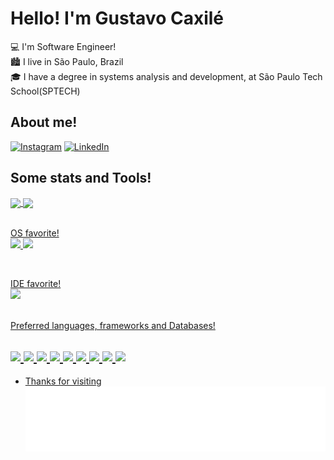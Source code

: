 # Hello! I'm Gustavo Caxilé

💻 I'm Software Engineer!
<br>
🏙️ I live in São Paulo, Brazil
<br>
🎓 I have a degree in systems analysis and development, at São Paulo Tech School(SPTECH)

## About me!
[![Instagram](https://img.shields.io/badge/Instagram-%23E4405F.svg?style=for-the-badge&logo=Instagram&logoColor=white&link=https://www.instagram.com/guscaxile/)](https://www.instagram.com/guscaxile/)
[![LinkedIn](https://img.shields.io/badge/linkedin-%230077B5.svg?style=for-the-badge&logo=linkedin&logoColor=white&link=https://www.linkedin.com/in/gustavo-caxil%C3%A9-76b667149/)](https://www.linkedin.com/in/gustavo-caxil%C3%A9-76b667149/)

## Some stats and Tools!
<div>
  <a href="https://github.com/guscaxile">
  <img height="180em"   align="center" src="https://github-readme-stats-sigma-five.vercel.app/api?username=guscaxile&show_icons=true&theme=dracula&include_all_commits=true&count_private=true"/>
  <img height="180em"  align="center" src="https://github-readme-stats.vercel.app/api/top-langs/?username=guscaxile&layout=compact&langs_count=7&theme=dracula" />
</div>
 
<br>

OS favorite!
<br>
<img src="https://img.shields.io/badge/Linux-FCC624?style=for-the-badge&logo=linux&logoColor=black" /> <img src="https://img.shields.io/badge/Ubuntu-E95420?style=for-the-badge&logo=ubuntu&logoColor=white" />

<br>

IDE favorite! 
<br>
<img src="https://img.shields.io/badge/IntelliJIDEA-000000.svg?style=for-the-badge&logo=intellij-idea&logoColor=white" />

<br>
Preferred languages, frameworks and Databases!

<img src="https://img.shields.io/badge/java-%23ED8B00.svg?style=for-the-badge&logo=openjdk&logoColor=white" /> <img src="https://img.shields.io/badge/kotlin-%237F52FF.svg?style=for-the-badge&logo=kotlin&logoColor=white" /> <img src="https://img.shields.io/badge/c-%2300599C.svg?style=for-the-badge&logo=c&logoColor=white" /> <img src="https://img.shields.io/badge/c++-%2300599C.svg?style=for-the-badge&logo=c%2B%2B&logoColor=white" /> <img src="https://img.shields.io/badge/spring-%236DB33F.svg?style=for-the-badge&logo=spring&logoColor=white" /> <img src="https://img.shields.io/badge/mysql-%2300f.svg?style=for-the-badge&logo=mysql&logoColor=white" /> <img src="https://img.shields.io/badge/Microsoft%20SQL%20Server-CC2927?style=for-the-badge&logo=microsoft%20sql%20server&logoColor=white" /> <img src="https://img.shields.io/badge/MongoDB-%234ea94b.svg?style=for-the-badge&logo=mongodb&logoColor=white" /> <img src="https://img.shields.io/badge/postgres-%23316192.svg?style=for-the-badge&logo=postgresql&logoColor=white" />
-----------------------------------------------------------------------------------------------------------------------------------------------------------------------------
- Thanks for visiting
![Snake animation](https://github.com/guscaxile/guscaxile/blob/output/github-contribution-grid-snake.svg)
